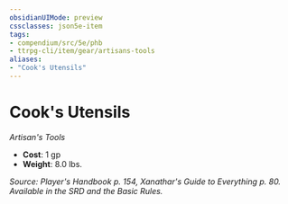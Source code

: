 ```yaml
---
obsidianUIMode: preview
cssclasses: json5e-item
tags:
- compendium/src/5e/phb
- ttrpg-cli/item/gear/artisans-tools
aliases: 
- "Cook's Utensils"
---
```

# Cook's Utensils
*Artisan's Tools*  

- **Cost**: 1 gp
- **Weight**: 8.0 lbs.

*Source: Player's Handbook p. 154, Xanathar's Guide to Everything p. 80. Available in the SRD and the Basic Rules.*